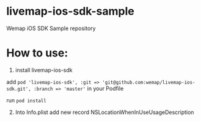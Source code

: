 # livemap-ios-sdk-sample

Wemap iOS SDK Sample repository

# How to use:

1.  install livemap-ios-sdk

add `pod 'livemap-ios-sdk', :git => 'git@github.com:wemap/livemap-ios-sdk.git', :branch => 'master'` in your Podfile

run `pod install`

2.  Into Info.plist add new record NSLocationWhenInUseUsageDescription
